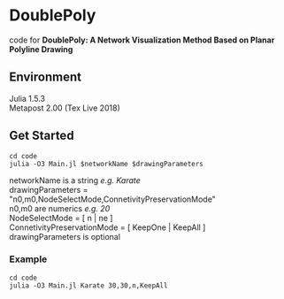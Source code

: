 # DoublePoly
code for **DoublePoly: A Network Visualization Method Based on Planar Polyline Drawing**  
## Environment
Julia 1.5.3  
Metapost 2.00 (Tex Live 2018)
## Get Started
```
cd code
julia -O3 Main.jl $networkName $drawingParameters
```
networkName is a string *e.g. Karate*  
drawingParameters = "n0,m0,NodeSelectMode,ConnetivityPreservationMode"  
n0,m0 are numerics *e.g. 20*  
NodeSelectMode = \[ n | ne \]  
ConnetivityPreservationMode = \[ KeepOne | KeepAll \]  
drawingParameters is optional  
### Example
```
cd code
julia -O3 Main.jl Karate 30,30,n,KeepAll
```
